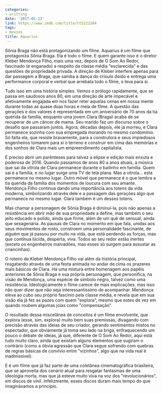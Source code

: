 ```yaml
---
categories:
- writting
date: '2017-01-13'
link: https://www.imdb.com/title/tt5221584
tags:
- movies
title: Aquarius
---
```


Sônia Braga não está protagonizando um filme. Aquarius é um filme que protagoniza Sônia Braga. Ela é todo o filme. E quem garante isso é o diretor Kleber Mendonça Filho, mais uma vez, depois de O Som Ao Redor, fascinado (e enganado) a respeito da classe média "esclarecida" e das questões de propriedade privada. A direção de Kleber interfere apenas para dar passagem a Braga, que samba a dança do crioulo doido e entrega uma performance corporal e verbal que arrebata todo o filme, o leva para si.

Tudo isso em uma história simples. Vemos o prólogo rapidamente, que se passa em saudosos anos 80, em uma direção de arte impecável e afetivamente engajada em nos fazer reter aquelas cenas em nossa mente durante todas as quase duas horas e meia de filme. A questão das gerações e dos valores é representada em um aniversário de 70 anos da tia querida da família, enquanto uma jovem Clara (Braga) acaba de se recuperar de um câncer de mama. Seu marido faz um discurso sobre o desafio que passaram juntos. Agora, décadas depois, ele já morreu, e Clara permanece sozinha com sua empregada morando no mesmo condomínio. Só falta ela, que resiste bravamente, para a construtora e seus impiedosos engenheiros tomarem para si o terreno e construir em cima das memórias e dos sonhos de Clara mais um empreendimento capitalista.

É preciso abrir um parênteses para talvez a elipse e edição mais enxuta e poderosa de 2016. Quando passamos de anos 80 a anos atuais, a música que sai da vitrola de Clara permanece durante o bailinho em família. Quem sai é a família, e no lugar surge uma TV de tela plana. Mas a vitrola... esta permanece no mesmo lugar. Outro móvel que permanece é o que lembra a tia querida da família dos momentos de loucura com seu amante. Mendonça Filho continua dando uma importância aos totens da vida moderna, simbolizando através dele e a passagem das gerações algo que permanece no mesmo lugar. Clara também é um desses totens.

Mas chamar a personagem de Sônia Braga é diminuí-la, pois não apenas a resistência em abrir mão de sua propriedade a define, mas também o seu jeito educado e polido, ainda que firme, além de um quê de sensual, ainda que sexagenária. As pausas de Clara no momento em que fala, unidas aos seus movimentos de rosto, constroem uma personalidade fascinante, de alguém que já passou por muito na vida, que está perdendo as forças, mas que continua lúcida, desperta, viva. Todos ao seu redor estão inertes (exceto os engenheiros malvadões, mas esses só surgem para assustar as criancinhas).

O roteiro de Kleber Mendonça Filho vai além da história principal, resgatando através de uma festa animada no andar de cima os prazeres mais básicos de Clara. Há uma mistura entre homenagem aos papéis anteriores de Sônia Braga e sua própria personagem, que personifica, na visão de Mendonça, uma espécie de símbolo negro, talvez como uma resistência. Ideologicamente o filme carece de mais explicações, mas isso não quer dizer que não seja interessantíssimo de acompanhar. Mendonça eleva ao cubo seu próprio fascínio pela classe média, e revela que em sua visão ela já fez as pazes com quem "explora", mesmo que estes de vez em quando roubem algumas joias como "compensação".

O resultado dessa miscelânea de conceitos é um filme envolvente, que explora (esse, sim, explora) muito bem suas premissas, divagando com precisão através das ideias de seu criador, gerando sentimentos mistos no espectador, que obviamente já toma seu lado na briga, enfraquecendo um pouco o debate de ideias, já que, diferente de O Som Ao Redor, aqui está tudo muito claro, ainda que existam alguns elementos que sugiram o contrário (como a óbvia agressão que Clara segue sofrendo com quebras de regras básicas de convívio entre "vizinhos", algo que na vida real é inadmissível).

E é um filme que já faz parte de uma coletânea cinematográfica brasileira, que se aproveita dos cenário atual para resgatar fantasmas de uma ideologia morta, mas que já esteve muito viva na voz dos "revolucionários", em discos de vinil. Infelizmente, esses discos duram mais tempo do que imaginávamos a princípio.